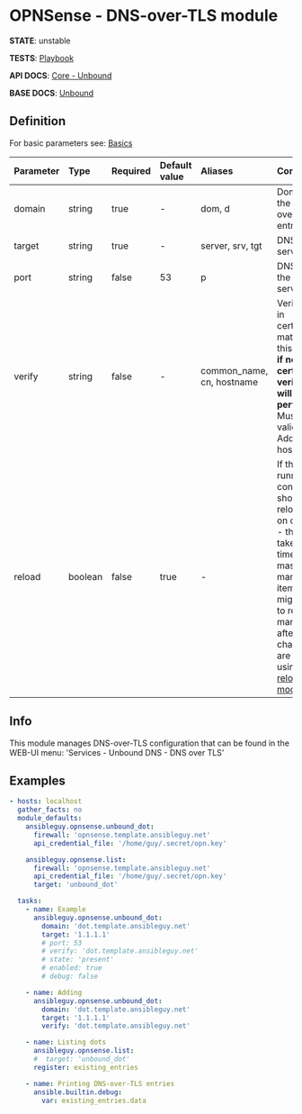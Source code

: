 # OPNSense - DNS-over-TLS module

**STATE**: unstable

**TESTS**: [Playbook](https://github.com/ansibleguy/collection_opnsense/blob/stable/tests/unbound_dot.yml)

**API DOCS**: [Core - Unbound](https://docs.opnsense.org/development/api/core/unbound.html)

**BASE DOCS**: [Unbound](https://docs.opnsense.org/manual/unbound.html)

## Definition

For basic parameters see: [Basics](https://github.com/ansibleguy/collection_opnsense/blob/stable/docs/use_basic.md#definition)

| Parameter  | Type    | Required | Default value | Aliases                   | Comment                                                                                                                                                  |
|:-----------|:--------|:---------|:---------------|:--------------------------|:---------------------------------------------------------------------------------------------------------------------------------------------------------|
| domain     | string  | true     | -            | dom, d                    | Domain of the DNS-over-TLS entry                                                                                                                         |
| target   | string | true    | -            | server, srv, tgt          | DNS target server                                                                                                                                        |
| port | string     | false    | 53          | p                         | DNS port of the target server                                                                                                                            |
| verify | string  | false    | -             | common_name, cn, hostname | Verify if CN in certificate matches this value, **if not set - certificate verification will not be performed**! Must be a valid IP-Address or hostname. |
| reload       | boolean | false    | true                 | -                         | If the running config should be reloaded on change - this will take some time. For mass-managing items you might want to reload it manually after all changes are done => using the [reload module](https://github.com/ansibleguy/collection_opnsense/blob/stable/docs/use_reload.md). |


## Info

This module manages DNS-over-TLS configuration that can be found in the WEB-UI menu: 'Services - Unbound DNS - DNS over TLS'

## Examples

```yaml
- hosts: localhost
  gather_facts: no
  module_defaults:
    ansibleguy.opnsense.unbound_dot:
      firewall: 'opnsense.template.ansibleguy.net'
      api_credential_file: '/home/guy/.secret/opn.key'

    ansibleguy.opnsense.list:
      firewall: 'opnsense.template.ansibleguy.net'
      api_credential_file: '/home/guy/.secret/opn.key'
      target: 'unbound_dot'

  tasks:
    - name: Example
      ansibleguy.opnsense.unbound_dot:
        domain: 'dot.template.ansibleguy.net'
        target: '1.1.1.1'
        # port: 53
        # verify: 'dot.template.ansibleguy.net'
        # state: 'present'
        # enabled: true
        # debug: false

    - name: Adding
      ansibleguy.opnsense.unbound_dot:
        domain: 'dot.template.ansibleguy.net'
        target: '1.1.1.1'
        verify: 'dot.template.ansibleguy.net'

    - name: Listing dots
      ansibleguy.opnsense.list:
      #  target: 'unbound_dot'
      register: existing_entries

    - name: Printing DNS-over-TLS entries
      ansible.builtin.debug:
        var: existing_entries.data
```

